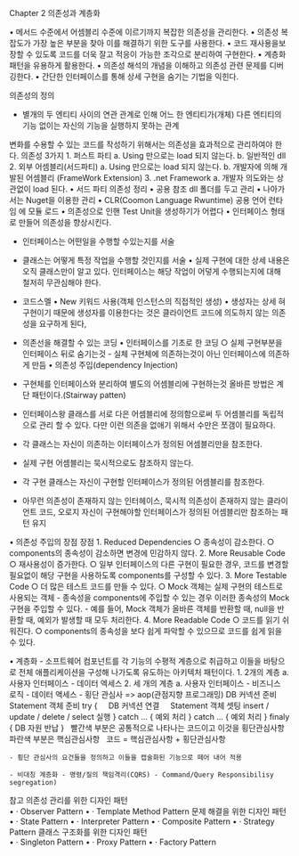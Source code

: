 Chapter 2 의존성과 계층화

• 메서드 수준에서 어셈블리 수준에 이르기까지 복잡한 의존성을 관리한다.
• 의존성 복잡도가 가장 높은 부분을 찾아 이를 해결하기 위한 도구를 사용한다.
• 코드 재사용을보장할 수 있도록 코드를 더욱 잘고 적응이 가능한 조각으로 분리하여 구현한다.
• 계층화 패턴을 유용하게 활용한다.
• 의존성 해석의 개념을 이해하고 의존성 관련 문제를 디버깅한다.
• 간단한 인터페이스를 통해 상세 구현을 숨기는 기법을 익힌다.

의존성의 정의 
 - 별개의 두 엔티티 사이의 연관 관계로 인해 어느 한 엔티티가(개체) 다른 엔티티의 기능 없이는 자신의 기능을 실행하지 못하는 관계

변화를 수용할 수 있는 코드를 작성하기 위해서는 의존성을 효과적으로 관리하여야 한다.
의존성 3가지
	1.  퍼스트 파티 
		a. Using 만으로는 load 되지 않는다.
		b. 일반적인 dll
	2. 외부 어셈블리(서드파티)
		a. Using 만으로는 load 되지 않는다.
		b. 개발자에 의해 개발된 어셈블리 (FrameWork Extension)
	3. .net Framework
		a. 개발자 의도와는 상관없이 load 된다.
• 서드 파티 의존성 정리
	• 공용 참조 dll 폴더를 두고 관리
	• 나아가서는 Nuget을 이용한 관리
	• CLR(Coomon Language Rwuntime) 공용 언어 런타임 에 모듈 로드 
• 의존성으로 인핸 Test Unit을 생성하기가 어렵다
	• 인터페이스 형태로 만들어 의존성을 향상시킨다.

- 인터페이스는 어떤일을 수행할 수있는지를 서술
- 클래스는 어떻게 특정 작업을 수행할 것인지를 서술
	• 실제 구현에 대한 상세 내용은 오직 클래스만이 알고 있다. 인터페이스는 해당 작업이 어덯게 수행되는지에 대해 철저히 무관심해야 한다.
- 코드스멜
	• New 키워드 사용(객체 인스턴스의 직접적인 생성)
	• 생성자는 상세 혀구현이기 때문에 생성자를 이용한다는 것은 클라이언트  코드에 의도하지 않는 의존성을 요구하게 된다,

- 의존선을 해결할 수 있는 코딩
	• 인터페이스를 기초로 한 코딩
		○ 실제 구현부분을 인터페이스 뒤로 숨기는것
			- 실체 구현체에 의존하는것이 아닌 인터페이스에 의존하게 만듬
• 의존성 주입(dependency Injection)
 - 구현체를 인터페이스와 분리하여 별도의 어셈블리에 구현하는것
   올바른 방법은 계단 패턴이다.(Stairway patten) 
 - 인터페이스왕 클래스를 서로 다은 어셈블리에 정의함으로써 두 어셈블리를 독립적으로 관리 할 수 있다.
   다만 이런 의존을 없애기 위해서 수만은 쪼갬이 필요하다.
 - 각 클래스는 자신이 의존하는 이터페이스가 정의된 어셈블리만을 참조한다.
 - 실제 구현 어셈블리는 묵시적으로도 참조하지 않는다.
 - 각 구현 클래스는 자신이 구현할 인터페이스가 정의된 어셈블리를 참조한다.
 - 아무런 의존성이 존재하지 않는 인터헤이스, 묵시적 의존성이 존재하지 않는 클라이언트 코드, 
   오로지 자신이 구현해야할 인터페이스가 정의된 어셈블리만 참조하는 패턴 유지
 
• 의존성 주입의 장점
장점
	1. Reduced Dependencies 
		○ 종속성이 감소한다.
		○ components의 종속성이 감소하면 변경에 민감하지 않다.
	2. More Reusable Code 
		○ 재사용성이 증가한다.
		○ 일부 인터페이스의 다른 구현이 필요한 경우, 코드를 변경할 필요없이 해당 구현을 사용하도록 components를 구성할 수 있다.
	3. More Testable Code 
		○ 더 많은 테스트 코드를 만들 수 있다.
		○ Mock 객체는 실제 구현의 테스트로 사용되는 객체 
			- 종속성을 components에 주입할 수 있는 경우 이러한 종속성의 Mock 구현을 주입할 수 있다.
			- 예를 들어, Mock 객체가 올바른 객체를 반환할 때, null을 반환할 때, 예외가 발생할 때 모두 처리한다.
	4. More Readable Code 
		○ 코드를 읽기 쉬워진다.
		○ components의 종속성을 보다 쉽게 파악할 수 있으므로 코드를 쉽게 읽을 수 있다.
		
		
• 계층화
	- 소프트웨어 컴포넌트를 각 기능의 수평적 계층으로 취급하고 이들을 바탕으로 전체 애플리케이션을 구성해 나가도록 유도하는 아키텍처 패턴이다.
	  1. 2개의 계층
		a. 사용자 인터페이스 - 데이터 엑세스
	  2. 세 개의 계층
		a. 사용자 인터페이스 - 비즈니스 로직 - 데이터 액세스
    - 횡단 관심사 => aop(관점지향 프로그래밍)
		DB 커넥션 준비
		Statement 객체 준비
		try {
		    DB 커넥션 연결
		    Statement 객체 셋팅
		insert / update / delete / select 실행
		} catch ... {
		예외 처리
		} catch ... {
		예외 처리
		} finaly {
		DB 자원 반납
		}
 
		빨간색 부분은 공통적으로 나타나는 코드이고 이것을 횡단관심사항
	   파란색 부분은 핵심관심사항
 
		코드 = 핵심관심사항 + 횡단관심사항

	- 횡단 관심사의 요건들을 정의하고 이들을 캡술화된 기능으로 떼어 내어 적용

	- 비대칭 계층화 - 명령/질의 책임격리(CQRS) - Command/Query Responsibilisy segregation)


참고
의존성 관리를 위한 디자인 패턴	
	• · Observer Pattern
	• · Template Method Pattern
문제 해결을 위한 디자인 패턴	
	• · State Pattern
	• · Interpreter Pattern
	• · Composite Pattern
	• · Strategy Pattern
클래스 구조화를 위한 디자인 패턴	
	• · Singleton Pattern
	• · Proxy Pattern
	• · Factory Pattern
	
